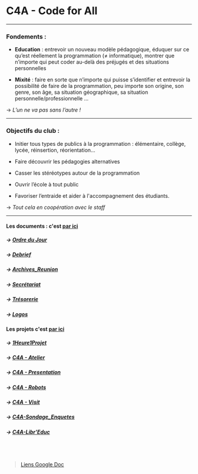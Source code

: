 # C4A - Code for All

---
### Fondements :

* **Education** : entrevoir un nouveau modèle pédagogique, éduquer sur ce qu’est réellement la
programmation (≠ informatique), montrer que n’importe qui peut coder au-delà des préjugés
et des situations personnelles  

* **Mixité** : faire en sorte que n’importe qui puisse s’identifier et entrevoir la possibilité de faire de
la programmation, peu importe son origine, son genre, son âge, sa situation géographique, sa
situation personnelle/professionnelle …

→ *L’un ne va pas sans l’autre !*

---

### Objectifs du club :

* Initier tous types de publics à la programmation : élémentaire, collège, lycée, réinsertion,
réorientation...

* Faire découvrir les pédagogies alternatives

* Casser les stéréotypes autour de la programmation

* Ouvrir l’école à tout public

* Favoriser l’entraide et aider à l'accompagnement des étudiants.

→ *Tout cela en coopération avec le staff*

---

#### Les documents : c'est [par ici](https://github.com/Code42All/Documents)

##### →    [Ordre du Jour](https://github.com/Code42All/Documents/blob/master/Ordre%20du%20Jour%2019_04_23.pdf)
##### →    [Debrief](https://github.com/Code42All/Documents/tree/master/Debriefs)
##### →    [Archives_Reunion](https://github.com/Code42All/Documents/tree/master/Archives_R%C3%A9union)
##### →    [Secrétariat](https://github.com/Code42All/Documents/tree/master/Secr%C3%A9tariat)
##### →    [Trésorerie](https://github.com/Code42All/Documents/tree/master/Tr%C3%A9sorerie)
##### →    [Logos](https://github.com/Code42All/Documents/tree/master/Logos)

#### Les projets c'est [par ici](https://github.com/Code42All/Project)

##### → [1Heure1Projet](https://github.com/Code42All/Projects/tree/master/C4A-1H1P)
##### → [C4A - Atelier](https://github.com/Code42All/Project/tree/master/C4A-Atelier)
##### → [C4A - Presentation](https://github.com/Code42All/Project/tree/master/C4A-Presentation)
##### → [C4A - Robots](https://github.com/Code42All/Project/tree/master/C4A-Robots)
##### → [C4A - Visit](https://github.com/Code42All/Project/tree/master/C4A-Visit)
##### → [C4A-Sondage_Enquetes](https://github.com/Code42All/Projects/tree/master/C4A-Sondage_Enquetes)
##### → [C4A-Libr'Educ](https://github.com/Code42All/Projects/tree/master/C4A-Libr'Educ)
<br/>
<br/>

> [Liens Google Doc](https://drive.google.com/drive/folders/11zKSbXJxWGYD1Vw_wpTfyYwPk8rpze1Z?usp=share_link)


































<!--

**Here are some ideas to get you started:**

🙋‍♀️ A short introduction - what is your organization all about?
🌈 Contribution guidelines - how can the community get involved?
👩‍💻 Useful resources - where can the community find your docs? Is there anything else the community should know?
🍿 Fun facts - what does your team eat for breakfast?
🧙 Remember, you can do mighty things with the power of [Markdown](https://docs.github.com/github/writing-on-github/getting-started-with-writing-and-formatting-on-github/basic-writing-and-formatting-syntax)
-->
